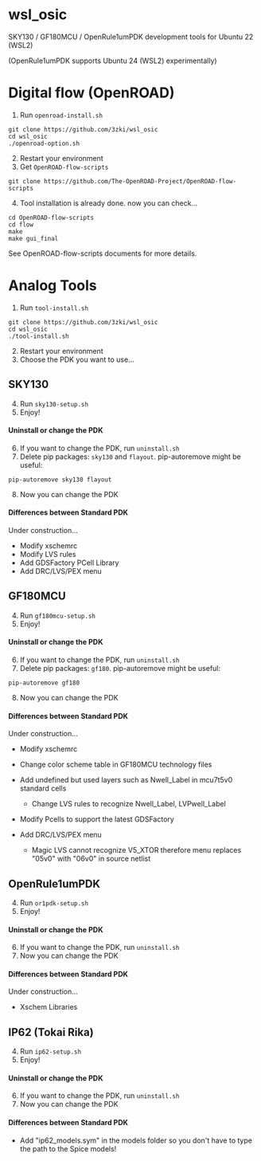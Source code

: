 # wsl_osic

SKY130 / GF180MCU / OpenRule1umPDK development tools for Ubuntu 22 (WSL2)

(OpenRule1umPDK supports Ubuntu 24 (WSL2) experimentally)

# Digital flow (OpenROAD)
  1. Run `openroad-install.sh`
```
git clone https://github.com/3zki/wsl_osic
cd wsl_osic
./openroad-option.sh
```
  2. Restart your environment
  3. Get `OpenROAD-flow-scripts`
```
git clone https://github.com/The-OpenROAD-Project/OpenROAD-flow-scripts
```
  4. Tool installation is already done. now you can check...
```
cd OpenROAD-flow-scripts
cd flow
make
make gui_final
```

See OpenROAD-flow-scripts documents for more details.

# Analog Tools
  1. Run `tool-install.sh`
```
git clone https://github.com/3zki/wsl_osic
cd wsl_osic
./tool-install.sh
```

  2. Restart your environment
  3. Choose the PDK you want to use...

## SKY130
  4. Run `sky130-setup.sh`
  5. Enjoy!
#### Uninstall or change the PDK
  6. If you want to change the PDK, run `uninstall.sh`
  7. Delete pip packages: `sky130` and `flayout`.
     pip-autoremove might be useful:
```
pip-autoremove sky130 flayout
```
  8. Now you can change the PDK

#### Differences between Standard PDK

Under construction...
* Modify xschemrc
* Modify LVS rules
* Add GDSFactory PCell Library
* Add DRC/LVS/PEX menu

## GF180MCU
  4. Run `gf180mcu-setup.sh`
  5. Enjoy!
#### Uninstall or change the PDK
  6. If you want to change the PDK, run `uninstall.sh`
  7. Delete pip packages: `gf180`.
     pip-autoremove might be useful:
```
pip-autoremove gf180
```
  8. Now you can change the PDK

#### Differences between Standard PDK

Under construction...

* Modify xschemrc
* Change color scheme table in GF180MCU technology files
* Add undefined but used layers such as Nwell_Label in mcu7t5v0 standard cells
  * Change LVS rules to recognize Nwell_Label, LVPwell_Label

* Modify Pcells to support the latest GDSFactory

* Add DRC/LVS/PEX menu
  * Magic LVS cannot recognize V5_XTOR therefore menu replaces "05v0" with "06v0" in source netlist

## OpenRule1umPDK
  4. Run `or1pdk-setup.sh`
  5. Enjoy!
#### Uninstall or change the PDK
  6. If you want to change the PDK, run `uninstall.sh`
  7. Now you can change the PDK

#### Differences between Standard PDK

Under construction...

* Xschem Libraries

## IP62 (Tokai Rika)
  4. Run `ip62-setup.sh`
  5. Enjoy!
#### Uninstall or change the PDK
  6. If you want to change the PDK, run `uninstall.sh`
  7. Now you can change the PDK

#### Differences between Standard PDK

* Add "ip62_models.sym" in the models folder so you don't have to type the path to the Spice models!
